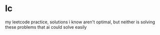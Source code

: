 # lc
my leetcode practice, solutions i know aren't optimal, but neither is solving these problems that ai could solve easily

